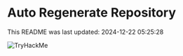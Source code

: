 # Auto Regenerate Repository

This README was last updated: 2024-12-22 05:25:28

 ![TryHackMe](https://tryhackme.com/badge/533634)